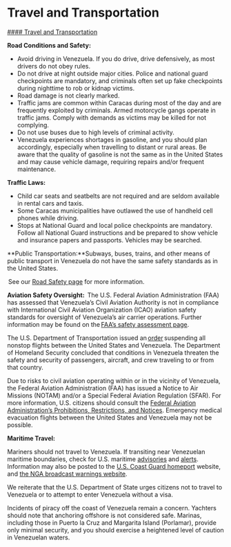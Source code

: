 # Travel and Transportation

[#### Travel and Transportation](javascript:void(0); "Travel and Transportation")

**Road Conditions and Safety:**

* Avoid driving in Venezuela. If you do drive, drive defensively, as most drivers do not obey rules.
* Do not drive at night outside major cities. Police and national guard checkpoints are mandatory, and criminals often set up fake checkpoints during nighttime to rob or kidnap victims.
* Road damage is not clearly marked.
* Traffic jams are common within Caracas during most of the day and are frequently exploited by criminals. Armed motorcycle gangs operate in traffic jams. Comply with demands as victims may be killed for not complying.
* Do not use buses due to high levels of criminal activity.
* Venezuela experiences shortages in gasoline, and you should plan accordingly, especially when travelling to distant or rural areas. Be aware that the quality of gasoline is not the same as in the United States and may cause vehicle damage, requiring repairs and/or frequent maintenance.

**Traffic Laws:**

* Child car seats and seatbelts are not required and are seldom available in rental cars and taxis.
* Some Caracas municipalities have outlawed the use of handheld cell phones while driving.
* Stops at National Guard and local police checkpoints are mandatory. Follow all National Guard instructions and be prepared to show vehicle and insurance papers and passports. Vehicles may be searched.

**Public Transportation:**Subways, buses, trains, and other means of public transport in Venezuela do not have the same safety standards as in the United States.

 See our [Road Safety page](http://travel.state.gov/content/passports/english/go/safety/road.html) for more information.

**Aviation Safety Oversight:**  The U.S. Federal Aviation Administration (FAA) has assessed that Venezuela’s Civil Aviation Authority is not in compliance with International Civil Aviation Organization (ICAO) aviation safety standards for oversight of Venezuela’s air carrier operations. Further information may be found on the [FAA’s safety assessment page](https://www.faa.gov/about/initiatives/iasa).

The U.S. Department of Transportation issued an [order](https://www.faa.gov/about/initiatives/iasa) suspending all nonstop flights between the United States and Venezuela. The Department of Homeland Security concluded that conditions in Venezuela threaten the safety and security of passengers, aircraft, and crew traveling to or from that country.

Due to risks to civil aviation operating within or in the vicinity of Venezuela, the Federal Aviation Administration (FAA) has issued a Notice to Air Missions (NOTAM) and/or a Special Federal Aviation Regulation (SFAR). For more information, U.S. citizens should consult the [Federal Aviation Administration’s Prohibitions, Restrictions, and Notices](https://www.faa.gov/air_traffic/publications/us_restrictions). Emergency medical evacuation flights between the United States and Venezuela may not be possible.

**Maritime Travel:**

Mariners should not travel to Venezuela. If transiting near Venezuelan maritime boundaries, check for U.S. maritime [advisories](https://www.maritime.dot.gov/msci-advisories) and [alerts](https://www.maritime.dot.gov/msci-alerts). Information may also be posted to the [U.S. Coast Guard homeport](https://homeport.uscg.mil/) website, and [the NGA broadcast warnings website](https://msi.nga.mil/).

We reiterate that the U.S. Department of State urges citizens not to travel to Venezuela or to attempt to enter Venezuela without a visa.

Incidents of piracy off the coast of Venezuela remain a concern. Yachters should note that anchoring offshore is not considered safe. Marinas, including those in Puerto la Cruz and Margarita Island (Porlamar), provide only minimal security, and you should exercise a heightened level of caution in Venezuelan waters.